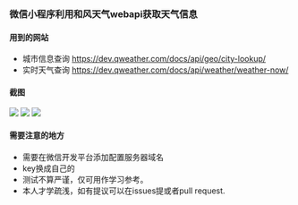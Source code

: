 ### 微信小程序利用和风天气webapi获取天气信息
#### 用到的网站
+ 城市信息查询 https://dev.qweather.com/docs/api/geo/city-lookup/
+ 实时天气查询 https://dev.qweather.com/docs/api/weather/weather-now/

#### 截图
<img src="https://graw.githubusercontent.com/minprogram_hefeng_webapi/raw/main/screenshots/pic.png"/>
<img src="https://graw.githubusercontent.com/minprogram_hefeng_webapi/raw/main/screenshots/pic2.png"/>
<img src="https://graw.githubusercontent.com/minprogram_hefeng_webapi/raw/main/screenshots/pic3.png"/>

#### 需要注意的地方
+ 需要在微信开发平台添加配置服务器域名
+ key换成自己的
+ 测试不算严谨，仅可用作学习参考。
+ 本人才学疏浅，如有提议可以在issues提或者pull request.
